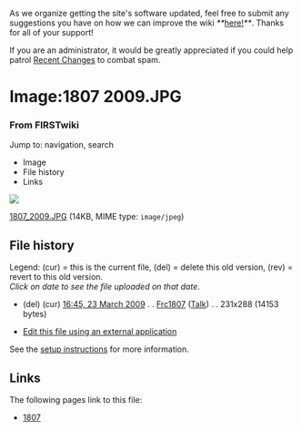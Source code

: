 As we organize getting the site's software updated, feel free to submit any
suggestions you have on how we can improve the wiki
_**_[here!](/index.php/User:Hallry/Suggestions "User:Hallry/Suggestions"
)_**_. Thanks for all of your support!

If you are an administrator, it would be greatly appreciated if you could help
patrol [Recent Changes](/index.php/Special:Recentchanges
"Special:Recentchanges" ) to combat spam.

# Image:1807 2009.JPG

### From FIRSTwiki

Jump to: navigation, search

  * Image
  * File history
  * Links

![](/media/6/6a/1807_2009.JPG)

[1807_2009.JPG](/media/6/6a/1807_2009.JPG "1807 2009.JPG" ) (14KB, MIME type:
`image/jpeg`)

## File history

Legend: (cur) = this is the current file, (del) = delete this old version,
(rev) = revert to this old version.  
_Click on date to see the file uploaded on that date_.

  * (del) (cur) [16:45, 23 March 2009](/media/6/6a/1807_2009.JPG "/media/6/6a/1807 2009.JPG" ) . . [Frc1807](/index.php?title=User:Frc1807&action=edit "User:Frc1807" ) ([Talk](/index.php/User_talk:Frc1807 "User talk:Frc1807" )) . . 231x288 (14153 bytes)
  

  * [Edit this file using an external application](/index.php?title=Image:1807_2009.JPG&action=edit&externaledit=true&mode=file "Image:1807 2009.JPG" )

See the [setup
instructions](http://meta.wikimedia.org/wiki/Help:External_editors
"http://meta.wikimedia.org/wiki/Help:External_editors" ) for more information.

## Links

The following pages link to this file:

  * [1807](/index.php/1807 "1807" )


